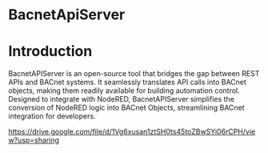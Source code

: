 # BacnetApiServer


# Introduction

BacnetAPIServer is an open-source tool that bridges the gap between REST APIs and BACnet systems. It seamlessly translates API calls into BACnet objects, making them readily available for building automation control. Designed to integrate with NodeRED, BacnetAPIServer simplifies the conversion of NodeRED logic into BACnet Objects, streamlining BACnet integration for developers.



https://drive.google.com/file/d/1Vg6xusan1ztSH0ts45toZBwSYi06rCPH/view?usp=sharing
